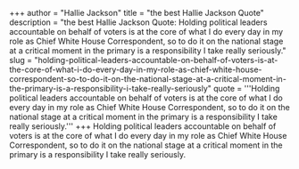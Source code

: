 +++
author = "Hallie Jackson"
title = "the best Hallie Jackson Quote"
description = "the best Hallie Jackson Quote: Holding political leaders accountable on behalf of voters is at the core of what I do every day in my role as Chief White House Correspondent, so to do it on the national stage at a critical moment in the primary is a responsibility I take really seriously."
slug = "holding-political-leaders-accountable-on-behalf-of-voters-is-at-the-core-of-what-i-do-every-day-in-my-role-as-chief-white-house-correspondent-so-to-do-it-on-the-national-stage-at-a-critical-moment-in-the-primary-is-a-responsibility-i-take-really-seriously"
quote = '''Holding political leaders accountable on behalf of voters is at the core of what I do every day in my role as Chief White House Correspondent, so to do it on the national stage at a critical moment in the primary is a responsibility I take really seriously.'''
+++
Holding political leaders accountable on behalf of voters is at the core of what I do every day in my role as Chief White House Correspondent, so to do it on the national stage at a critical moment in the primary is a responsibility I take really seriously.

